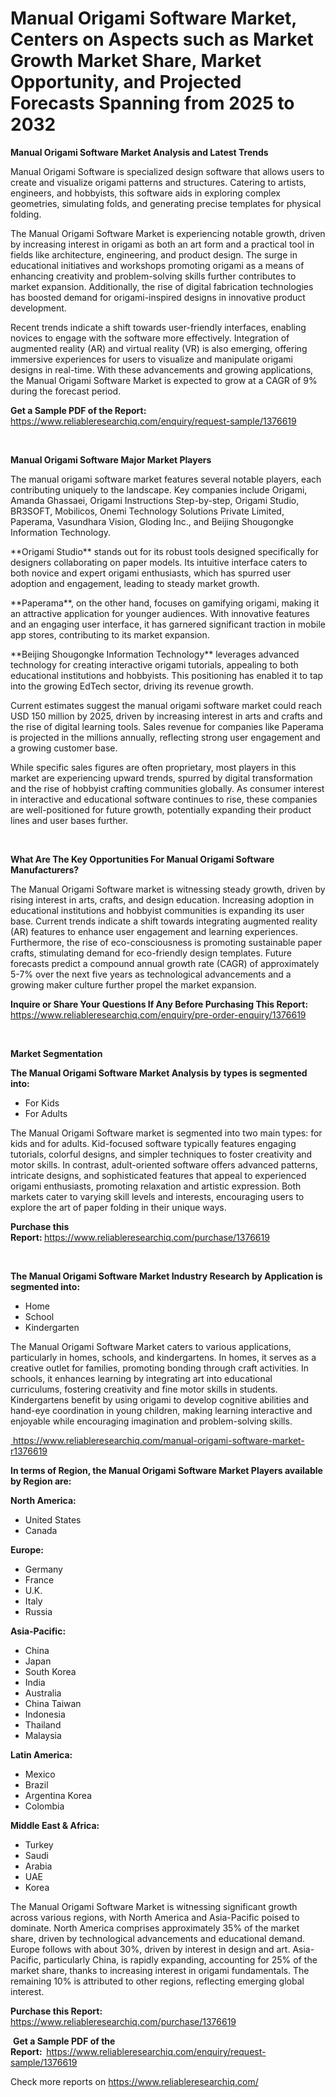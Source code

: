 <p><h1>Manual Origami Software Market, Centers on Aspects such as Market Growth Market Share, Market Opportunity, and Projected Forecasts Spanning from 2025 to 2032</h1></p><p><strong>Manual Origami Software Market Analysis and Latest Trends</strong></p>
<p><p>Manual Origami Software is specialized design software that allows users to create and visualize origami patterns and structures. Catering to artists, engineers, and hobbyists, this software aids in exploring complex geometries, simulating folds, and generating precise templates for physical folding. </p><p>The Manual Origami Software Market is experiencing notable growth, driven by increasing interest in origami as both an art form and a practical tool in fields like architecture, engineering, and product design. The surge in educational initiatives and workshops promoting origami as a means of enhancing creativity and problem-solving skills further contributes to market expansion. Additionally, the rise of digital fabrication technologies has boosted demand for origami-inspired designs in innovative product development.</p><p>Recent trends indicate a shift towards user-friendly interfaces, enabling novices to engage with the software more effectively. Integration of augmented reality (AR) and virtual reality (VR) is also emerging, offering immersive experiences for users to visualize and manipulate origami designs in real-time. With these advancements and growing applications, the Manual Origami Software Market is expected to grow at a CAGR of 9% during the forecast period.</p></p>
<p><strong>Get a Sample PDF of the Report:&nbsp;</strong> <a href="https://www.reliableresearchiq.com/enquiry/request-sample/1376619?utm_campaign=1141&utm_medium=2&utm_source=Github&utm_content=ia&utm_term=13012025&utm_id=manual-origami-software">https://www.reliableresearchiq.com/enquiry/request-sample/1376619</a></p>
<p>&nbsp;</p>
<p><strong>Manual Origami Software Major Market Players</strong></p>
<p><p>The manual origami software market features several notable players, each contributing uniquely to the landscape. Key companies include Origami, Amanda Ghassaei, Origami Instructions Step-by-step, Origami Studio, BR3SOFT, Mobilicos, Onemi Technology Solutions Private Limited, Paperama, Vasundhara Vision, Gloding Inc., and Beijing Shougongke Information Technology.</p><p>**Origami Studio** stands out for its robust tools designed specifically for designers collaborating on paper models. Its intuitive interface caters to both novice and expert origami enthusiasts, which has spurred user adoption and engagement, leading to steady market growth. </p><p>**Paperama**, on the other hand, focuses on gamifying origami, making it an attractive application for younger audiences. With innovative features and an engaging user interface, it has garnered significant traction in mobile app stores, contributing to its market expansion.</p><p>**Beijing Shougongke Information Technology** leverages advanced technology for creating interactive origami tutorials, appealing to both educational institutions and hobbyists. This positioning has enabled it to tap into the growing EdTech sector, driving its revenue growth.</p><p>Current estimates suggest the manual origami software market could reach USD 150 million by 2025, driven by increasing interest in arts and crafts and the rise of digital learning tools. Sales revenue for companies like Paperama is projected in the millions annually, reflecting strong user engagement and a growing customer base.</p><p>While specific sales figures are often proprietary, most players in this market are experiencing upward trends, spurred by digital transformation and the rise of hobbyist crafting communities globally. As consumer interest in interactive and educational software continues to rise, these companies are well-positioned for future growth, potentially expanding their product lines and user bases further.</p></p>
<p>&nbsp;</p>
<p><strong>What Are The Key Opportunities For Manual Origami Software Manufacturers?</strong></p>
<p><p>The Manual Origami Software market is witnessing steady growth, driven by rising interest in arts, crafts, and design education. Increasing adoption in educational institutions and hobbyist communities is expanding its user base. Current trends indicate a shift towards integrating augmented reality (AR) features to enhance user engagement and learning experiences. Furthermore, the rise of eco-consciousness is promoting sustainable paper crafts, stimulating demand for eco-friendly design templates. Future forecasts predict a compound annual growth rate (CAGR) of approximately 5-7% over the next five years as technological advancements and a growing maker culture further propel the market expansion.</p></p>
<p><strong>Inquire or Share Your Questions If Any Before Purchasing This Report:</strong> <a href="https://www.reliableresearchiq.com/enquiry/pre-order-enquiry/1376619?utm_campaign=1141&utm_medium=2&utm_source=Github&utm_content=ia&utm_term=13012025&utm_id=manual-origami-software">https://www.reliableresearchiq.com/enquiry/pre-order-enquiry/1376619</a></p>
<p>&nbsp;</p>
<p><strong>Market Segmentation</strong></p>
<p><strong>The Manual Origami Software Market Analysis by types is segmented into:</strong></p>
<p><ul><li>For Kids</li><li>For Adults</li></ul></p>
<p><p>The Manual Origami Software market is segmented into two main types: for kids and for adults. Kid-focused software typically features engaging tutorials, colorful designs, and simpler techniques to foster creativity and motor skills. In contrast, adult-oriented software offers advanced patterns, intricate designs, and sophisticated features that appeal to experienced origami enthusiasts, promoting relaxation and artistic expression. Both markets cater to varying skill levels and interests, encouraging users to explore the art of paper folding in their unique ways.</p></p>
<p><strong>Purchase this Report:&nbsp;</strong><a href="https://www.reliableresearchiq.com/purchase/1376619?utm_campaign=1141&utm_medium=2&utm_source=Github&utm_content=ia&utm_term=13012025&utm_id=manual-origami-software">https://www.reliableresearchiq.com/purchase/1376619</a></p>
<p>&nbsp;</p>
<p><strong>The Manual Origami Software Market Industry Research by Application is segmented into:</strong></p>
<p><ul><li>Home</li><li>School</li><li>Kindergarten</li></ul></p>
<p><p>The Manual Origami Software Market caters to various applications, particularly in homes, schools, and kindergartens. In homes, it serves as a creative outlet for families, promoting bonding through craft activities. In schools, it enhances learning by integrating art into educational curriculums, fostering creativity and fine motor skills in students. Kindergartens benefit by using origami to develop cognitive abilities and hand-eye coordination in young children, making learning interactive and enjoyable while encouraging imagination and problem-solving skills.</p></p>
<p><a href="https://www.reliableresearchiq.com/manual-origami-software-market-r1376619?utm_campaign=1141&utm_medium=2&utm_source=Github&utm_content=ia&utm_term=13012025&utm_id=manual-origami-software">&nbsp;https://www.reliableresearchiq.com/manual-origami-software-market-r1376619</a></p>
<p><strong>In terms of Region, the Manual Origami Software Market Players available by Region are:</strong></p>
<p>
    <p> <strong> North America: </strong>
        <ul>
            <li>United States</li>
            <li>Canada</li>
        </ul>
        </p> 
    <p> <strong> Europe: </strong>
        <ul>
            <li>Germany</li>
            <li>France</li>
            <li>U.K.</li>
            <li>Italy</li>
            <li>Russia</li>
        </ul>
        </p> 
    <p> <strong> Asia-Pacific: </strong>
        <ul>
            <li>China</li>
            <li>Japan</li>
            <li>South Korea</li>
            <li>India</li>
            <li>Australia</li>
            <li>China Taiwan</li>
            <li>Indonesia</li>
            <li>Thailand</li>
            <li>Malaysia</li>
        </ul>
        </p> 
    <p> <strong> Latin America: </strong>
        <ul>
            <li>Mexico</li>
            <li>Brazil</li>
            <li>Argentina Korea</li>
            <li>Colombia</li>
        </ul>
        </p> 
    <p> <strong> Middle East & Africa: </strong>
        <ul>
            <li>Turkey</li>
            <li>Saudi</li>
            <li>Arabia</li>
            <li>UAE</li>
            <li>Korea</li>
        </ul>
    </p>
    </p>
<p><p>The Manual Origami Software Market is witnessing significant growth across various regions, with North America and Asia-Pacific poised to dominate. North America comprises approximately 35% of the market share, driven by technological advancements and educational demand. Europe follows with about 30%, driven by interest in design and art. Asia-Pacific, particularly China, is rapidly expanding, accounting for 25% of the market share, thanks to increasing interest in origami fundamentals. The remaining 10% is attributed to other regions, reflecting emerging global interest.</p></p>
<p><strong>Purchase this Report: </strong><a href="https://www.reliableresearchiq.com/purchase/1376619?utm_campaign=1141&utm_medium=2&utm_source=Github&utm_content=ia&utm_term=13012025&utm_id=manual-origami-software">https://www.reliableresearchiq.com/purchase/1376619</a></p>
<p>&nbsp;<strong>Get a Sample PDF of the Report:&nbsp;&nbsp;</strong><a href="https://www.reliableresearchiq.com/enquiry/request-sample/1376619?utm_campaign=1141&utm_medium=2&utm_source=Github&utm_content=ia&utm_term=13012025&utm_id=manual-origami-software">https://www.reliableresearchiq.com/enquiry/request-sample/1376619</a></p>
<p><strong></strong></p>
<p>Check more reports on <a href="https://www.reliableresearchiq.com/?utm_campaign=1141&utm_medium=2&utm_source=Github&utm_content=ia&utm_term=13012025&utm_id=manual-origami-software">https://www.reliableresearchiq.com/</a></p>